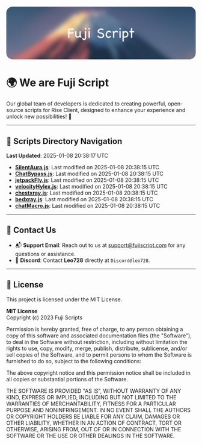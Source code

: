 ![Banner](.github/b.webp)

# 🌍 **We are Fuji Script**

Our global team of developers is dedicated to creating powerful, open-source scripts for Rise Client, designed to enhance your experience and unlock new possibilities! 🌟

---
<!-- SCRIPTS_NAVIGATION_START -->
## 📂 **Scripts Directory Navigation**

**Last Updated**: 2025-01-08 20:38:17 UTC

- **[SilentAura.js](scripts/SilentAura.js)**: Last modified on 2025-01-08 20:38:15 UTC
- **[ChatBypass.js](scripts/ChatBypass.js)**: Last modified on 2025-01-08 20:38:15 UTC
- **[jetpackFly.js](scripts/jetpackFly.js)**: Last modified on 2025-01-08 20:38:15 UTC
- **[velocityHylex.js](scripts/velocityHylex.js)**: Last modified on 2025-01-08 20:38:15 UTC
- **[chestxray.js](scripts/chestxray.js)**: Last modified on 2025-01-08 20:38:15 UTC
- **[bedxray.js](scripts/bedxray.js)**: Last modified on 2025-01-08 20:38:15 UTC
- **[chatMacro.js](scripts/chatMacro.js)**: Last modified on 2025-01-08 20:38:15 UTC

<!-- SCRIPTS_NAVIGATION_END -->

---

## 💬 **Contact Us**  
- 📬 **Support Email**: Reach out to us at [support@fujiscript.com](mailto:support@fujiscript.com) for any questions or assistance.  
- 💬 **Discord**: Contact **Leo728** directly at `Discord@leo728`.

---

## 📜 **License**

This project is licensed under the MIT License.  

**MIT License**  
Copyright (c) 2023 Fuji Scripts  

Permission is hereby granted, free of charge, to any person obtaining a copy of this software and associated documentation files (the "Software"), to deal in the Software without restriction, including without limitation the rights to use, copy, modify, merge, publish, distribute, sublicense, and/or sell copies of the Software, and to permit persons to whom the Software is furnished to do so, subject to the following conditions:  

The above copyright notice and this permission notice shall be included in all copies or substantial portions of the Software.  

THE SOFTWARE IS PROVIDED "AS IS", WITHOUT WARRANTY OF ANY KIND, EXPRESS OR IMPLIED, INCLUDING BUT NOT LIMITED TO THE WARRANTIES OF MERCHANTABILITY, FITNESS FOR A PARTICULAR PURPOSE AND NONINFRINGEMENT. IN NO EVENT SHALL THE AUTHORS OR COPYRIGHT HOLDERS BE LIABLE FOR ANY CLAIM, DAMAGES OR OTHER LIABILITY, WHETHER IN AN ACTION OF CONTRACT, TORT OR OTHERWISE, ARISING FROM, OUT OF OR IN CONNECTION WITH THE SOFTWARE OR THE USE OR OTHER DEALINGS IN THE SOFTWARE.  
